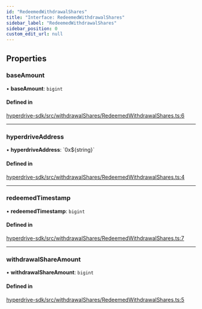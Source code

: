 ```yaml
---
id: "RedeemedWithdrawalShares"
title: "Interface: RedeemedWithdrawalShares"
sidebar_label: "RedeemedWithdrawalShares"
sidebar_position: 0
custom_edit_url: null
---
```


## Properties

### baseAmount

• **baseAmount**: `bigint`

#### Defined in

[hyperdrive-sdk/src/withdrawalShares/RedeemedWithdrawalShares.ts:6](https://github.com/delvtech/hyperdrive-monorepo/blob/05d4ad8/packages/hyperdrive-sdk/src/withdrawalShares/RedeemedWithdrawalShares.ts#L6)

___

### hyperdriveAddress

• **hyperdriveAddress**: \`0x${string}\`

#### Defined in

[hyperdrive-sdk/src/withdrawalShares/RedeemedWithdrawalShares.ts:4](https://github.com/delvtech/hyperdrive-monorepo/blob/05d4ad8/packages/hyperdrive-sdk/src/withdrawalShares/RedeemedWithdrawalShares.ts#L4)

___

### redeemedTimestamp

• **redeemedTimestamp**: `bigint`

#### Defined in

[hyperdrive-sdk/src/withdrawalShares/RedeemedWithdrawalShares.ts:7](https://github.com/delvtech/hyperdrive-monorepo/blob/05d4ad8/packages/hyperdrive-sdk/src/withdrawalShares/RedeemedWithdrawalShares.ts#L7)

___

### withdrawalShareAmount

• **withdrawalShareAmount**: `bigint`

#### Defined in

[hyperdrive-sdk/src/withdrawalShares/RedeemedWithdrawalShares.ts:5](https://github.com/delvtech/hyperdrive-monorepo/blob/05d4ad8/packages/hyperdrive-sdk/src/withdrawalShares/RedeemedWithdrawalShares.ts#L5)
